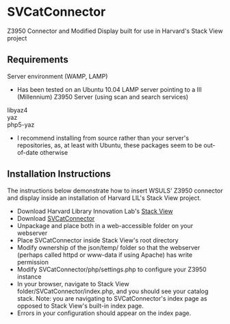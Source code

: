 # SVCatConnector

Z3950 Connector and Modified Display built for use in Harvard's Stack View project


## Requirements

Server environment (WAMP, LAMP)
* Has been tested on an Ubuntu 10.04 LAMP server pointing to a III (Millennium) Z3950 Server (using scan and search services)  

libyaz4  
yaz  
php5-yaz  
* I recommend installing from source rather than your server's repositories, as, at least with Ubuntu, these packages seem to be out-of-date otherwise  


## Installation Instructions

The instructions below demonstrate how to insert WSULS' Z3950 connector and display inside an installation of Harvard LIL's Stack View project.

* Download Harvard Library Innovation Lab's [Stack View](https://github.com/harvard-lil/stackview)</a>
* Download [SVCatConnector](#)
* Unpackage and place both in a web-accessible folder on your webserver
* Place SVCatConnector inside Stack View's root directory
* Modify ownership of the json/temp/ folder so that the webserver (perhaps called httpd or www-data if using Apache) has write permission
* Modify SVCatConnector/php/settings.php to configure your Z3950 instance
* In your browser, navigate to Stack View folder/SVCatConnector/index.php, and you should see your catalog stack. Note: you are navigating to SVCatConnector's index page as opposed to Stack View's built-in index page.
* Errors in your configuration should appear on the index page.